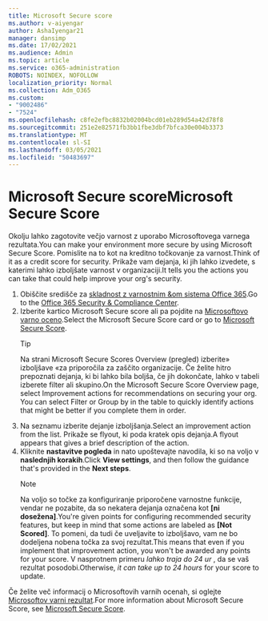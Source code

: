 ```yaml
---
title: Microsoft Secure score
ms.author: v-aiyengar
author: AshaIyengar21
manager: dansimp
ms.date: 17/02/2021
ms.audience: Admin
ms.topic: article
ms.service: o365-administration
ROBOTS: NOINDEX, NOFOLLOW
localization_priority: Normal
ms.collection: Adm_O365
ms.custom:
- "9002486"
- "7524"
ms.openlocfilehash: c8fe2efbc8832b02004bcd01eb289d54a42d78f8
ms.sourcegitcommit: 251e2e82571fb3bb1fbe3dbf7bfca30e004b3373
ms.translationtype: MT
ms.contentlocale: sl-SI
ms.lasthandoff: 03/05/2021
ms.locfileid: "50483697"
---
```

# <a name="microsoft-secure-score"></a><span data-ttu-id="2b2ba-102">Microsoft Secure score</span><span class="sxs-lookup"><span data-stu-id="2b2ba-102">Microsoft Secure Score</span></span>

<span data-ttu-id="2b2ba-103">Okolju lahko zagotovite večjo varnost z uporabo Microsoftovega varnega rezultata.</span><span class="sxs-lookup"><span data-stu-id="2b2ba-103">You can make your environment more secure by using Microsoft Secure Score.</span></span> <span data-ttu-id="2b2ba-104">Pomislite na to kot na kreditno točkovanje za varnost.</span><span class="sxs-lookup"><span data-stu-id="2b2ba-104">Think of it as a credit score for security.</span></span> <span data-ttu-id="2b2ba-105">Prikaže vam dejanja, ki jih lahko izvedete, s katerimi lahko izboljšate varnost v organizaciji.</span><span class="sxs-lookup"><span data-stu-id="2b2ba-105">It tells you the actions you can take that could help improve your org's security.</span></span>

1. <span data-ttu-id="2b2ba-106">Obiščite središče za [skladnost z varnostnim &om sistema Office 365](https://go.microsoft.com/fwlink/p/?linkid=2077143).</span><span class="sxs-lookup"><span data-stu-id="2b2ba-106">Go to the [Office 365 Security & Compliance Center](https://go.microsoft.com/fwlink/p/?linkid=2077143).</span></span>
1. <span data-ttu-id="2b2ba-107">Izberite kartico Microsoft Secure score ali pa pojdite na [Microsoftovo varno oceno](https://go.microsoft.com/fwlink/?linkid=2099589).</span><span class="sxs-lookup"><span data-stu-id="2b2ba-107">Select the Microsoft Secure Score card or go to [Microsoft Secure Score](https://go.microsoft.com/fwlink/?linkid=2099589).</span></span>
    > [!TIP]
    >  <span data-ttu-id="2b2ba-108">Na strani Microsoft Secure Scores Overview (pregled) izberite» izboljšave «za priporočila za zaščito organizacije. Če želite hitro prepoznati dejanja, ki bi lahko bila boljša, če jih dokončate, lahko v tabeli izberete filter ali skupino.</span><span class="sxs-lookup"><span data-stu-id="2b2ba-108">On the Microsoft Secure Score Overview page, select Improvement actions for recommendations on securing your org. You can select Filter or Group by in the table to quickly identify actions that might be better if you complete them in order.</span></span>
1. <span data-ttu-id="2b2ba-109">Na seznamu izberite dejanje izboljšanja.</span><span class="sxs-lookup"><span data-stu-id="2b2ba-109">Select an improvement action from the list.</span></span> <span data-ttu-id="2b2ba-110">Prikaže se flyout, ki poda kratek opis dejanja.</span><span class="sxs-lookup"><span data-stu-id="2b2ba-110">A flyout appears that gives a brief description of the action.</span></span>
1. <span data-ttu-id="2b2ba-111">Kliknite **nastavitve pogleda** in nato upoštevajte navodila, ki so na voljo v **naslednjih korakih**.</span><span class="sxs-lookup"><span data-stu-id="2b2ba-111">Click **View settings**, and then follow the guidance that's provided in the **Next steps**.</span></span>
    > [!NOTE]
    > <span data-ttu-id="2b2ba-112">Na voljo so točke za konfiguriranje priporočene varnostne funkcije, vendar ne pozabite, da so nekatera dejanja označena kot **[ni dosežena]**.</span><span class="sxs-lookup"><span data-stu-id="2b2ba-112">You're given points for configuring recommended security features, but keep in mind that some actions are labeled as **[Not Scored]**.</span></span> <span data-ttu-id="2b2ba-113">To pomeni, da tudi če uveljavite to izboljšavo, vam ne bo dodeljena nobena točka za svoj rezultat.</span><span class="sxs-lookup"><span data-stu-id="2b2ba-113">This means that even if you implement that improvement action, you won't be awarded any points for your score.</span></span> <span data-ttu-id="2b2ba-114">V nasprotnem primeru *lahko traja do 24 ur* , da se vaš rezultat posodobi.</span><span class="sxs-lookup"><span data-stu-id="2b2ba-114">Otherwise, *it can take up to 24 hours* for your score to update.</span></span>

<span data-ttu-id="2b2ba-115">Če želite več informacij o Microsoftovih varnih ocenah, si oglejte [Microsoftov varni rezultat](https://go.microsoft.com/fwlink/?linkid=2103077).</span><span class="sxs-lookup"><span data-stu-id="2b2ba-115">For more information about Microsoft Secure Score, see [Microsoft Secure Score](https://go.microsoft.com/fwlink/?linkid=2103077).</span></span>